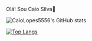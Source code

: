 Olá! Sou Caio Silva👋

![CaioLopes5556's GitHub stats](https://github-readme-stats.vercel.app/api?username=CaioLopes5556&show_icons=true&theme=transparent)

[![Top Langs](https://github-readme-stats.vercel.app/api/top-langs/?username=CaioLopes5556&layout=compact)](https://github.com/CaioLopes5556/github-readme-stats)



